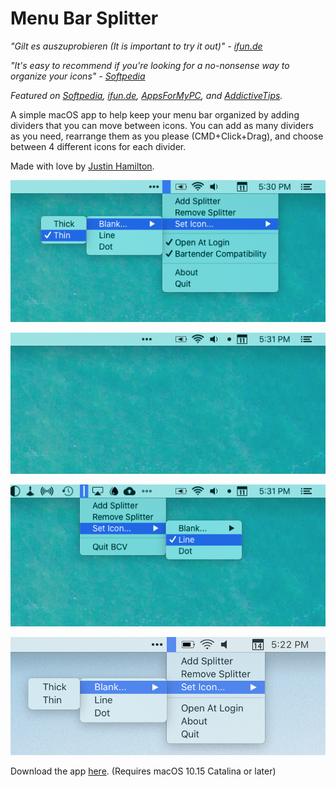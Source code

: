 # Menu Bar Splitter

*"Gilt es auszuprobieren (It is important to try it out)" - [ifun.de](https://www.ifun.de/menu-bar-splitter-sorgt-fuer-mehr-uebersicht-in-der-menueleiste-147440/)*

*"It's easy to recommend if you're looking for a no-nonsense way to organize your icons" - [Softpedia](https://mac.softpedia.com/get/Utilities/Menu-Bar-Splitter.shtml)*

*Featured on [Softpedia](https://mac.softpedia.com/get/Utilities/Menu-Bar-Splitter.shtml), [ifun.de](https://www.ifun.de/menu-bar-splitter-sorgt-fuer-mehr-uebersicht-in-der-menueleiste-147440/), [AppsForMyPC](https://www.appsformypc.com/2020/01/menu-bar-splitter-for-mac/), and [AddictiveTips](https://www.addictivetips.com/mac-os/add-dividers-to-the-menu-bar-on-macos/).*

A simple macOS app to help keep your menu bar organized by adding dividers that you can move between icons. You can add as many dividers as you need, rearrange them as you please (CMD+Click+Drag), and choose between 4 different icons for each divider.

Made with love by [Justin Hamilton](https://www.jwhamilton.co).

![Screenshot 1](/img/sc1.png)

![Screenshot 2](/img/sc2.png)

![Screenshot 3](/img/sc3.png)

![Screenshot 4](/img/sc4.png)

Download the app [here](https://github.com/jwhamilton99/menu-bar-splitter/releases). (Requires macOS 10.15 Catalina or later)